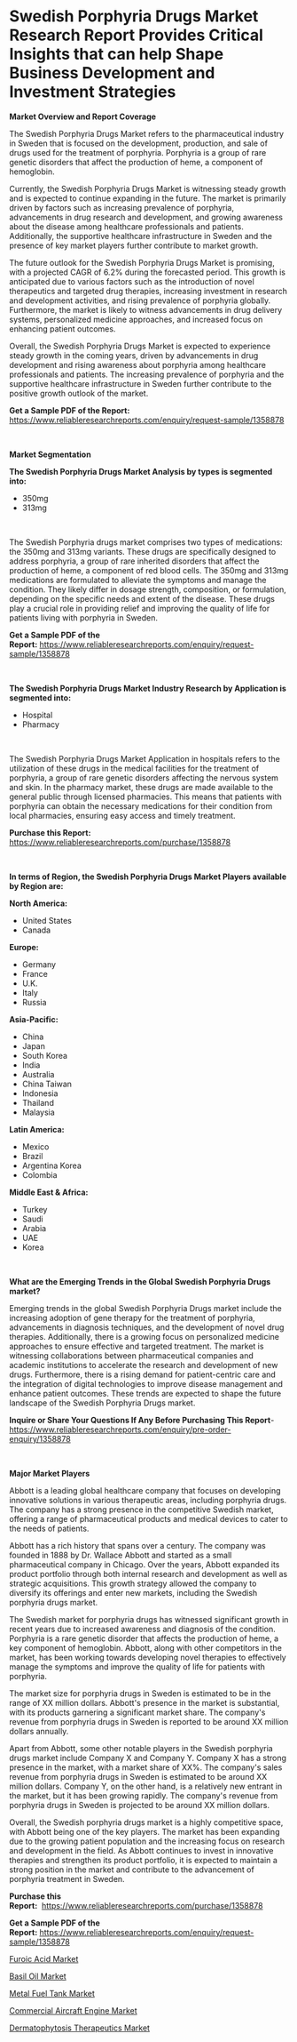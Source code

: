 <p><h1>Swedish Porphyria Drugs Market Research Report Provides Critical Insights that can help Shape Business Development and Investment Strategies</h1></p><p><strong>Market Overview and Report Coverage</strong></p>
<p><p>The Swedish Porphyria Drugs Market refers to the pharmaceutical industry in Sweden that is focused on the development, production, and sale of drugs used for the treatment of porphyria. Porphyria is a group of rare genetic disorders that affect the production of heme, a component of hemoglobin.</p><p>Currently, the Swedish Porphyria Drugs Market is witnessing steady growth and is expected to continue expanding in the future. The market is primarily driven by factors such as increasing prevalence of porphyria, advancements in drug research and development, and growing awareness about the disease among healthcare professionals and patients. Additionally, the supportive healthcare infrastructure in Sweden and the presence of key market players further contribute to market growth.</p><p>The future outlook for the Swedish Porphyria Drugs Market is promising, with a projected CAGR of 6.2% during the forecasted period. This growth is anticipated due to various factors such as the introduction of novel therapeutics and targeted drug therapies, increasing investment in research and development activities, and rising prevalence of porphyria globally. Furthermore, the market is likely to witness advancements in drug delivery systems, personalized medicine approaches, and increased focus on enhancing patient outcomes.</p><p>Overall, the Swedish Porphyria Drugs Market is expected to experience steady growth in the coming years, driven by advancements in drug development and rising awareness about porphyria among healthcare professionals and patients. The increasing prevalence of porphyria and the supportive healthcare infrastructure in Sweden further contribute to the positive growth outlook of the market.</p></p>
<p><strong>Get a Sample PDF of the Report:</strong> <a href="https://www.reliableresearchreports.com/enquiry/request-sample/1358878">https://www.reliableresearchreports.com/enquiry/request-sample/1358878</a></p>
<p>&nbsp;</p>
<p><strong>Market Segmentation</strong></p>
<p><strong>The Swedish Porphyria Drugs Market Analysis by types is segmented into:</strong></p>
<p><ul><li>350mg</li><li>313mg</li></ul></p>
<p>&nbsp;</p>
<p><p>The Swedish Porphyria drugs market comprises two types of medications: the 350mg and 313mg variants. These drugs are specifically designed to address porphyria, a group of rare inherited disorders that affect the production of heme, a component of red blood cells. The 350mg and 313mg medications are formulated to alleviate the symptoms and manage the condition. They likely differ in dosage strength, composition, or formulation, depending on the specific needs and extent of the disease. These drugs play a crucial role in providing relief and improving the quality of life for patients living with porphyria in Sweden.</p></p>
<p><strong>Get a Sample PDF of the Report:</strong>&nbsp;<a href="https://www.reliableresearchreports.com/enquiry/request-sample/1358878">https://www.reliableresearchreports.com/enquiry/request-sample/1358878</a></p>
<p>&nbsp;</p>
<p><strong>The Swedish Porphyria Drugs Market Industry Research by Application is segmented into:</strong></p>
<p><ul><li>Hospital</li><li>Pharmacy</li></ul></p>
<p>&nbsp;</p>
<p><p>The Swedish Porphyria Drugs Market Application in hospitals refers to the utilization of these drugs in the medical facilities for the treatment of porphyria, a group of rare genetic disorders affecting the nervous system and skin. In the pharmacy market, these drugs are made available to the general public through licensed pharmacies. This means that patients with porphyria can obtain the necessary medications for their condition from local pharmacies, ensuring easy access and timely treatment.</p></p>
<p><strong>Purchase this Report:</strong>&nbsp; <a href="https://www.reliableresearchreports.com/purchase/1358878">https://www.reliableresearchreports.com/purchase/1358878</a></p>
<p>&nbsp;</p>
<p><strong>In terms of Region, the Swedish Porphyria Drugs Market Players available by Region are:</strong></p>
<p>
    <p> <strong> North America: </strong>
        <ul>
            <li>United States</li>
            <li>Canada</li>
        </ul>
        </p> 
    <p> <strong> Europe: </strong>
        <ul>
            <li>Germany</li>
            <li>France</li>
            <li>U.K.</li>
            <li>Italy</li>
            <li>Russia</li>
        </ul>
        </p> 
    <p> <strong> Asia-Pacific: </strong>
        <ul>
            <li>China</li>
            <li>Japan</li>
            <li>South Korea</li>
            <li>India</li>
            <li>Australia</li>
            <li>China Taiwan</li>
            <li>Indonesia</li>
            <li>Thailand</li>
            <li>Malaysia</li>
        </ul>
        </p> 
    <p> <strong> Latin America: </strong>
        <ul>
            <li>Mexico</li>
            <li>Brazil</li>
            <li>Argentina Korea</li>
            <li>Colombia</li>
        </ul>
        </p> 
    <p> <strong> Middle East & Africa: </strong>
        <ul>
            <li>Turkey</li>
            <li>Saudi</li>
            <li>Arabia</li>
            <li>UAE</li>
            <li>Korea</li>
        </ul>
    </p>
    </p>
<p>&nbsp;</p>
<p><strong>What are the Emerging Trends in the Global Swedish Porphyria Drugs market?</strong></p>
<p><p>Emerging trends in the global Swedish Porphyria Drugs market include the increasing adoption of gene therapy for the treatment of porphyria, advancements in diagnosis techniques, and the development of novel drug therapies. Additionally, there is a growing focus on personalized medicine approaches to ensure effective and targeted treatment. The market is witnessing collaborations between pharmaceutical companies and academic institutions to accelerate the research and development of new drugs. Furthermore, there is a rising demand for patient-centric care and the integration of digital technologies to improve disease management and enhance patient outcomes. These trends are expected to shape the future landscape of the Swedish Porphyria Drugs market.</p></p>
<p><strong>Inquire or Share Your Questions If Any Before Purchasing This Report</strong>- <a href="https://www.reliableresearchreports.com/enquiry/pre-order-enquiry/1358878">https://www.reliableresearchreports.com/enquiry/pre-order-enquiry/1358878</a></p>
<p>&nbsp;</p>
<p><strong>Major Market Players</strong></p>
<p><p>Abbott is a leading global healthcare company that focuses on developing innovative solutions in various therapeutic areas, including porphyria drugs. The company has a strong presence in the competitive Swedish market, offering a range of pharmaceutical products and medical devices to cater to the needs of patients.</p><p>Abbott has a rich history that spans over a century. The company was founded in 1888 by Dr. Wallace Abbott and started as a small pharmaceutical company in Chicago. Over the years, Abbott expanded its product portfolio through both internal research and development as well as strategic acquisitions. This growth strategy allowed the company to diversify its offerings and enter new markets, including the Swedish porphyria drugs market.</p><p>The Swedish market for porphyria drugs has witnessed significant growth in recent years due to increased awareness and diagnosis of the condition. Porphyria is a rare genetic disorder that affects the production of heme, a key component of hemoglobin. Abbott, along with other competitors in the market, has been working towards developing novel therapies to effectively manage the symptoms and improve the quality of life for patients with porphyria.</p><p>The market size for porphyria drugs in Sweden is estimated to be in the range of XX million dollars. Abbott's presence in the market is substantial, with its products garnering a significant market share. The company's revenue from porphyria drugs in Sweden is reported to be around XX million dollars annually.</p><p>Apart from Abbott, some other notable players in the Swedish porphyria drugs market include Company X and Company Y. Company X has a strong presence in the market, with a market share of XX%. The company's sales revenue from porphyria drugs in Sweden is estimated to be around XX million dollars. Company Y, on the other hand, is a relatively new entrant in the market, but it has been growing rapidly. The company's revenue from porphyria drugs in Sweden is projected to be around XX million dollars.</p><p>Overall, the Swedish porphyria drugs market is a highly competitive space, with Abbott being one of the key players. The market has been expanding due to the growing patient population and the increasing focus on research and development in the field. As Abbott continues to invest in innovative therapies and strengthen its product portfolio, it is expected to maintain a strong position in the market and contribute to the advancement of porphyria treatment in Sweden.</p></p>
<p><strong>Purchase this Report:</strong>&nbsp;&nbsp;<a href="https://www.reliableresearchreports.com/purchase/1358878">https://www.reliableresearchreports.com/purchase/1358878</a></p>
<p></p>
<p><strong>Get a Sample PDF of the Report:</strong>&nbsp;<a href="https://www.reliableresearchreports.com/enquiry/request-sample/1358878">https://www.reliableresearchreports.com/enquiry/request-sample/1358878</a></p>
<p><p><a href="https://medium.com/@seanhunt765/furoic-acid-market-size-growth-forecast-2023-2030-8cfbf5cb9e93">Furoic Acid Market</a></p><p><a href="https://medium.com/@alanwatkins6h/basil-oil-market-size-growth-forecast-2023-2030-7f00c088cf13">Basil Oil Market</a></p><p><a href="https://www.linkedin.com/pulse/metal-fuel-tank-market-share-amp-new-trends-nkuaf/">Metal Fuel Tank Market</a></p><p><a href="https://www.linkedin.com/pulse/commercial-aircraft-engine-market-insights-players-em8uf/">Commercial Aircraft Engine Market</a></p><p><a href="https://github.com/WillieWoodard/Market-Research-Report-List-1/blob/main/dermatophytosis-therapeutics-market.md">Dermatophytosis Therapeutics Market</a></p></p>